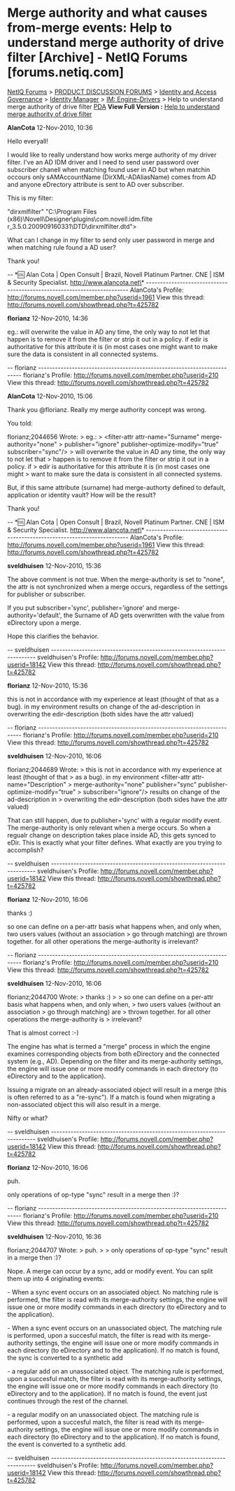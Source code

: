 # Merge authority and what causes from-merge events: Help to understand merge authority of drive filter [Archive] - NetIQ Forums [forums.netiq.com]

[NetIQ Forums](https://forums.netiq.com/archive/index.php) \> [PRODUCT DISCUSSION FORUMS](https://forums.netiq.com/archive/index.php/f-1.html) \> [Identity and Access Governance](https://forums.netiq.com/archive/index.php/f-90.html) \> [Identity Manager](https://forums.netiq.com/archive/index.php/f-19.html) \> [IM: Engine-Drivers](https://forums.netiq.com/archive/index.php/f-22.html) \> Help to understand merge authority of drive filter
[PDA](https://forums.netiq.com/archive/index.php/t-11682.html?pda=1)
**View Full Version :** [Help to understand merge authority of drive filter](https://forums.netiq.com/showthread.php?11682-Help-to-understand-merge-authority-of-drive-filter)

**AlanCota**
12-Nov-2010, 10:36

Hello everyall!

I would like to really understand how works merge authority of my
driver filter. I've an AD IDM driver and I need to send user password
over subscriber chanell when matching found user in AD but when matchin
occours only sAMAccountName (DirXML-ADAliasName) comes from AD and
anyone eDrectory attribute is sent to AD over subscriber.

This is my filter:

<?xml version="1.0" encoding="UTF-8"?><!DOCTYPE filter PUBLIC
"dirxmlfilter" "C:\\Program Files
(x86)\\Novell\\Designer\\plugins\\com.novell.idm.filte r\_3.5.0.200909160331\\DTD\\dirxmlfilter.dtd"><filter>
<filter-class class-name="Group" publisher="sync" subscriber="sync">
<filter-attr attr-name="CN" merge-authority="none" publisher="notify"
subscriber="notify"/>
<filter-attr attr-name="Description" merge-authority="edir"
publisher="ignore" publisher-optimize-modify="false"
subscriber="sync"/>
<filter-attr attr-name="midGroup-System" merge-authority="none"
publisher="ignore" publisher-optimize-modify="false"
subscriber="notify"/>
<filter-attr attr-name="midGroup-Type" merge-authority="none"
publisher="ignore" publisher-optimize-modify="false"
subscriber="notify"/>
<filter-attr attr-name="midGroup-Name" merge-authority="none"
publisher="ignore" publisher-optimize-modify="false"
subscriber="notify"/>
<filter-attr attr-name="DirXML-ADAliasName" merge-authority="default"
publisher="sync" publisher-optimize-modify="true" subscriber="ignore"/>
</filter-class>
<filter-class class-name="User" publisher="sync"
publisher-create-homedir="false" subscriber="sync">
<!--filter-attr attr-name="DirXML-ADContext" publisher="notify"
subscriber="sync"/-->
<!-- login disabled is not synchronized if account is controlled by
entitlements-->
<filter-attr attr-name="nspmDistributionPassword"
merge-authority="none" publisher="ignore"
publisher-optimize-modify="true" subscriber="sync"/>
<!-- turn on entitlement notifications when entitlements are
enabled.
if the user enables entitlements after import this will need to
be
updated manually in the driver filter config via iManager or
Designer. -->
<filter-attr attr-name="DirXML-EntitlementRef" merge-authority="none"
publisher="ignore" publisher-optimize-modify="true"
subscriber="notify"/>
<filter-attr attr-name="midExchangeUser-MDB" merge-authority="none"
publisher="sync" publisher-optimize-modify="true" subscriber="ignore"/>
<filter-attr attr-name="midExchangeUser-Nickname"
merge-authority="none" publisher="sync" publisher-optimize-modify="true"
subscriber="ignore"/>
<filter-attr attr-name="midExchEntAtt7" merge-authority="none"
publisher="ignore" publisher-optimize-modify="true"
subscriber="ignore"/>
<filter-attr attr-name="Surname" merge-authority="none"
publisher="ignore" publisher-optimize-modify="true" subscriber="sync"/>
<filter-attr attr-name="Telephone Number" merge-authority="none"
publisher="ignore" publisher-optimize-modify="true" subscriber="sync"/>
<filter-attr attr-name="Given Name" merge-authority="none"
publisher="ignore" publisher-optimize-modify="true" subscriber="sync"/>
<filter-attr attr-name="midGivennameAltr" merge-authority="none"
publisher="ignore" publisher-optimize-modify="true"
subscriber="notify"/>
<filter-attr attr-name="midSurnameAltr" merge-authority="none"
publisher="ignore" publisher-optimize-modify="true"
subscriber="notify"/>
<filter-attr attr-name="midLogin" merge-authority="none"
publisher="ignore" publisher-optimize-modify="true" subscriber="sync"/>
<filter-attr attr-name="employeeType" merge-authority="none"
publisher="ignore" publisher-optimize-modify="true" subscriber="sync"/>
<filter-attr attr-name="workforceID" merge-authority="none"
publisher="ignore" publisher-optimize-modify="true" subscriber="sync"/>
<filter-attr attr-name="personalTitle" merge-authority="none"
publisher="ignore" publisher-optimize-modify="true" subscriber="sync"/>
<filter-attr attr-name="Title" merge-authority="none"
publisher="ignore" publisher-optimize-modify="true" subscriber="sync"/>
<filter-attr attr-name="company" merge-authority="none"
publisher="ignore" publisher-optimize-modify="true" subscriber="sync"/>
<filter-attr attr-name="Full Name" merge-authority="none"
publisher="ignore" publisher-optimize-modify="true" subscriber="sync"/>
<filter-attr attr-name="OU" merge-authority="none" publisher="ignore"
publisher-optimize-modify="true" subscriber="sync"/>
<filter-attr attr-name="Facsimile Telephone Number"
merge-authority="none" publisher="ignore"
publisher-optimize-modify="true" subscriber="sync"/>
<filter-attr attr-name="DirXML-ADAliasName" merge-authority="app"
publisher="sync" publisher-optimize-modify="true" subscriber="ignore"/>
<filter-attr attr-name="Internet EMail Address" merge-authority="app"
publisher="sync" publisher-optimize-modify="true" subscriber="ignore"/>
<filter-attr attr-name="Login Disabled" merge-authority="none"
publisher="ignore" publisher-optimize-modify="true" subscriber="sync"/>
<filter-attr attr-name="midDnRede" merge-authority="none"
publisher="ignore" publisher-optimize-modify="true"
subscriber="notify"/>
<filter-attr attr-name="Group Membership" merge-authority="none"
publisher="ignore" publisher-optimize-modify="true" subscriber="sync"/>
<filter-attr attr-name="midExchangeUser-CMD" merge-authority="none"
publisher="ignore" publisher-optimize-modify="true"
subscriber="notify"/>
<filter-attr attr-name="Login Expiration Time"
merge-authority="default" publisher="ignore"
publisher-optimize-modify="true" subscriber="sync"/>
<filter-attr attr-name="midFullNameAltr" merge-authority="default"
publisher="ignore" publisher-optimize-modify="true" subscriber="sync"/>
<filter-attr attr-name="assistantPhone" merge-authority="default"
publisher="notify" publisher-optimize-modify="true"
subscriber="ignore"/>
<filter-attr attr-name="employeeStatus" merge-authority="default"
publisher="ignore" publisher-optimize-modify="true"
subscriber="notify"/>
</filter-class>
</filter>

What can I change in my filter to send only user password in merge and
when matching rule found a AD user?

Thank you!

\--
\*:cool: Alan Cota | Open Consult | Brazil, Novell Platinum Partner.
CNE | ISM & Security Specialist.
http://www.alancota.net\*
\------------------------------------------------------------------------
AlanCota's Profile: http://forums.novell.com/member.php?userid=1961
View this thread: http://forums.novell.com/showthread.php?t=425782

**florianz**
12-Nov-2010, 14:36

eg.:
<filter-attr attr-name="Surname" merge-authority="none"
publisher="ignore" publisher-optimize-modify="true" subscriber="sync"/>
will overwrite the value in AD any time, the only way to not let that
happen is to remove it from the filter or strip it out in a policy. if
edir is authoritative for this attribute it is (in most cases one might
want to make sure the data is consistent in all connected systems.

\--
florianz
\------------------------------------------------------------------------
florianz's Profile: http://forums.novell.com/member.php?userid=210
View this thread: http://forums.novell.com/showthread.php?t=425782

**AlanCota**
12-Nov-2010, 15:06

Thank you @florianz. Really my merge authority concept was wrong.

You told:

florianz;2044656 Wrote:
\> eg.:
\> <filter-attr attr-name="Surname" merge-authority="none"
\> publisher="ignore" publisher-optimize-modify="true" subscriber="sync"/>
\> will overwrite the value in AD any time, the only way to not let that
\> happen is to remove it from the filter or strip it out in a policy. if
\> edir is authoritative for this attribute it is (in most cases one might
\> want to make sure the data is consistent in all connected systems.

But, if this same attribute (surname) had merge-authorty defined to
default, application or identity vault? How will be the result?

Thank you!

\--
\*:cool: Alan Cota | Open Consult | Brazil, Novell Platinum Partner.
CNE | ISM & Security Specialist.
http://www.alancota.net\*
\------------------------------------------------------------------------
AlanCota's Profile: http://forums.novell.com/member.php?userid=1961
View this thread: http://forums.novell.com/showthread.php?t=425782

**sveldhuisen**
12-Nov-2010, 15:36

The above comment is not true. When the merge-authority is set to
"none", the attr is not synchronized when a merge occurs, regardless of
the settings for publisher or subscriber.

If you put subscriber='sync', publisher='ignore' and
merge-authority='default', the Surname of AD gets overwritten with the
value from eDirectory upon a merge.

Hope this clarifies the behavior.

\--
sveldhuisen
\------------------------------------------------------------------------
sveldhuisen's Profile: http://forums.novell.com/member.php?userid=18142
View this thread: http://forums.novell.com/showthread.php?t=425782

**florianz**
12-Nov-2010, 15:36

this is not in accordance with my experience at least (thought of that
as a bug). in my environment <filter-attr attr-name="Description"
merge-authority="none" publisher="sync" publisher-optimize-modify="true"
subscriber="ignore"/> results on change of the ad-description in
overwriting the edir-description (both sides have the attr valued)

\--
florianz
\------------------------------------------------------------------------
florianz's Profile: http://forums.novell.com/member.php?userid=210
View this thread: http://forums.novell.com/showthread.php?t=425782

**sveldhuisen**
12-Nov-2010, 16:06

florianz;2044689 Wrote:
\> this is not in accordance with my experience at least (thought of that
\> as a bug). in my environment <filter-attr attr-name="Description"
\> merge-authority="none" publisher="sync" publisher-optimize-modify="true"
\> subscriber="ignore"/> results on change of the ad-description in
\> overwriting the edir-description (both sides have the attr valued)

That can still happen, due to publisher='sync' with a regular modify
event. The merge-authority is only relevant when a merge occurs. So when
a regualr change on description takes place inside AD, this gets synced
to eDir. This is exactly what your filter defines. What exactly are you
trying to accomplish?

\--
sveldhuisen
\------------------------------------------------------------------------
sveldhuisen's Profile: http://forums.novell.com/member.php?userid=18142
View this thread: http://forums.novell.com/showthread.php?t=425782

**florianz**
12-Nov-2010, 16:06

thanks :)

so one can define on a per-attr basis what happens when, and only when,
two users values (without an association > go through matching) are
thrown together. for all other operations the merge-authority is
irrelevant?

\--
florianz
\------------------------------------------------------------------------
florianz's Profile: http://forums.novell.com/member.php?userid=210
View this thread: http://forums.novell.com/showthread.php?t=425782

**sveldhuisen**
12-Nov-2010, 16:06

florianz;2044700 Wrote:
\> thanks :)
\>
\> so one can define on a per-attr basis what happens when, and only when,
\> two users values (without an association > go through matching) are
\> thrown together. for all other operations the merge-authority is
\> irrelevant?

That is almost correct :-)

The engine has what is termed a "merge" process in which the engine
examines corresponding objects from both eDirectory and the connected
system (e.g., AD). Depending on the filter and its merge-authority
settings, the engine will issue one or more modify commands in each
directory (to eDirectory and to the application).

Issuing a migrate on an already-associated object will result in a
merge
(this is often referred to as a "re-sync"). If a match is found when
migrating a non-associated object this will also result in a merge.

Nifty or what?

\--
sveldhuisen
\------------------------------------------------------------------------
sveldhuisen's Profile: http://forums.novell.com/member.php?userid=18142
View this thread: http://forums.novell.com/showthread.php?t=425782

**florianz**
12-Nov-2010, 16:06

puh.

only operations of op-type "sync" result in a merge then :)?

\--
florianz
\------------------------------------------------------------------------
florianz's Profile: http://forums.novell.com/member.php?userid=210
View this thread: http://forums.novell.com/showthread.php?t=425782

**sveldhuisen**
12-Nov-2010, 16:36

florianz;2044707 Wrote:
\> puh.
\>
\> only operations of op-type "sync" result in a merge then :)?

Nope. A merge can occur by a sync, add or modify event. You can split
them up into 4 originating events:

\- When a sync event occurs on an associated object.
No matching rule is performed, the filter is read with its
merge-authority settings, the engine will issue one or more modify
commands in each directory (to eDirectory and to the application).

\- When a sync event occurs on an unassociated object.
The matching rule is performed, upon a succesful match, the filter is
read with its merge-authority settings, the engine will issue one or
more modify commands in each directory (to eDirectory and to the
application). If no match is found, the sync is converted to a synthetic
add

\- a regular add on an unassociated object. The matching rule is
performed, upon a succesful match, the filter is read with its
merge-authority settings, the engine will issue one or more modify
commands in each directory (to eDirectory and to the application). If
no match is found, the event just continues through the rest of the
channel.

\- a regular modify on an unassociated object. The matching rule is
performed, upon a succesful match, the filter is read with its
merge-authority settings, the engine will issue one or more modify
commands in each directory (to eDirectory and to the application). If
no match is found, the event is converted to a synthetic add.

\--
sveldhuisen
\------------------------------------------------------------------------
sveldhuisen's Profile: http://forums.novell.com/member.php?userid=18142
View this thread: http://forums.novell.com/showthread.php?t=425782
